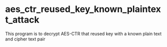 # aes_ctr_reused_key_known_plaintext_attack
This program is to decrypt  AES-CTR that reused key with a known plain text and cipher text pair
